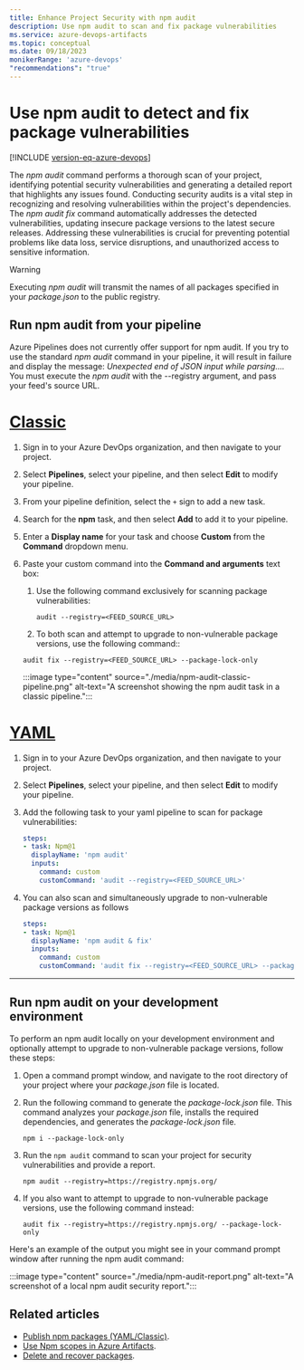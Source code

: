 ```yaml
---
title: Enhance Project Security with npm audit
description: Use npm audit to scan and fix package vulnerabilities
ms.service: azure-devops-artifacts
ms.topic: conceptual
ms.date: 09/18/2023
monikerRange: 'azure-devops'
"recommendations": "true"
---
```


# Use npm audit to detect and fix package vulnerabilities

[!INCLUDE [version-eq-azure-devops](../../includes/version-eq-azure-devops.md)]

The *npm audit* command performs a thorough scan of your project, identifying potential security vulnerabilities and generating a detailed report that highlights any issues found. Conducting security audits is a vital step in recognizing and resolving vulnerabilities within the project's dependencies. The *npm audit fix* command automatically addresses the detected vulnerabilities, updating insecure package versions to the latest secure releases.
Addressing these vulnerabilities is crucial for preventing potential problems like data loss, service disruptions, and unauthorized access to sensitive information.

>[!WARNING]
> Executing *npm audit* will transmit the names of all packages specified in your *package.json* to the public registry.

## Run npm audit from your pipeline

Azure Pipelines does not currently offer support for npm audit. If you try to use the standard *npm audit* command in your pipeline, it will result in failure and display the message: *Unexpected end of JSON input while parsing....* You must execute the *npm audit* with the --registry argument, and pass your feed's source URL.

# [Classic](#tab/classic)

1. Sign in to your Azure DevOps organization, and then navigate to your project.

1. Select **Pipelines**, select your pipeline, and then select **Edit** to modify your pipeline.

1. From your pipeline definition, select the `+` sign to add a new task.

1. Search for the **npm** task, and then select **Add** to add it to your pipeline.

1. Enter a **Display name** for your task and choose **Custom** from the **Command** dropdown menu.

1. Paste your custom command into the **Command and arguments** text box:

    1. Use the following command exclusively for scanning package vulnerabilities:
    
       ```Command
       audit --registry=<FEED_SOURCE_URL>
       ```

    1. To both scan and attempt to upgrade to non-vulnerable package versions, use the following command::
    
    ```Command
    audit fix --registry=<FEED_SOURCE_URL> --package-lock-only
    ```

    :::image type="content" source="./media/npm-audit-classic-pipeline.png" alt-text="A screenshot showing the npm audit task in a classic pipeline.":::

# [YAML](#tab/yaml)

1. Sign in to your Azure DevOps organization, and then navigate to your project.

1. Select **Pipelines**, select your pipeline, and then select **Edit** to modify your pipeline.

1. Add the following task to your yaml pipeline to scan for package vulnerabilities:

    ```yaml
    steps:
    - task: Npm@1
      displayName: 'npm audit'
      inputs:
        command: custom
        customCommand: 'audit --registry=<FEED_SOURCE_URL>'
    ```

1. You can also scan and simultaneously upgrade to non-vulnerable package versions as follows
    ```yaml
    steps:
    - task: Npm@1
      displayName: 'npm audit & fix'
      inputs:
        command: custom
        customCommand: 'audit fix --registry=<FEED_SOURCE_URL> --package-lock-only'
    ```

* * *

## Run npm audit on your development environment 

To perform an npm audit locally on your development environment and optionally attempt to upgrade to non-vulnerable package versions, follow these steps:

1. Open a command prompt window, and navigate to the root directory of your project where your *package.json* file is located.

1. Run the following command to generate the *package-lock.json* file. This command analyzes your *package.json* file, installs the required dependencies, and generates the *package-lock.json* file.

    ```Command
    npm i --package-lock-only
    ```

1. Run the `npm audit` command to scan your project for security vulnerabilities and provide a report.

    ```Command
    npm audit --registry=https://registry.npmjs.org/
    ```

1. If you also want to attempt to upgrade to non-vulnerable package versions, use the following command instead:

    ```Command
    audit fix --registry=https://registry.npmjs.org/ --package-lock-only
    ```

Here's an example of the output you might see in your command prompt window after running the npm audit command:

:::image type="content" source="./media/npm-audit-report.png" alt-text="A screenshot of a local npm audit security report.":::

## Related articles

- [Publish npm packages (YAML/Classic)](../../pipelines/artifacts/npm.md).
- [Use Npm scopes in Azure Artifacts](./scopes.md).
- [Delete and recover packages](../how-to/delete-and-recover-packages.md).
